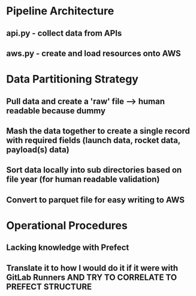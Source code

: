 # Pipeline Architecture

## api.py - collect data from APIs

## aws.py - create and load resources onto AWS

# Data Partitioning Strategy

## Pull data and create a 'raw' file --> human readable because dummy

## Mash the data together to create a single record with required fields (launch data, rocket data, payload(s) data)

## Sort data locally into sub directories based on file year (for human readable validation)

## Convert to parquet file for easy writing to AWS

# Operational Procedures

## Lacking knowledge with Prefect

## Translate it to how I would do it if it were with GitLab Runners AND TRY TO CORRELATE TO PREFECT STRUCTURE
